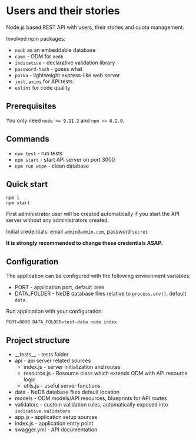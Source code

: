 # Users and their stories

Node.js based REST API with users, their stories and quota management.

Involved npm packages:
* `nedb` as an embeddable database
* `camo` - ODM for `nedb`
* `indicative` - declarative validation library
* `password-hash` - guess what
* `polka` - lightweight express-like web server
* `jest`, `axios` for API tests
* `eslint` for code quality

## Prerequisites

You only need `node >= 9.11.2` and `npm >= 6.2.0`.

## Commands

* `npm test` - run tests
* `npm start` - start API server on port 3000
* `npm run wipe` - clean database

## Quick start

```
npm i
npm start
```

First administrator user will be created automatically
if you start the API server without any administrators created.

Initial credentials: email `admin@admin.com`, password `secret`

**It is strongly recommended to change these credentials ASAP.**

## Configuration

The application can be configured with the following environment variables:
* PORT - application port, default `3000`
* DATA_FOLDER - NeDB database files relative to `process.env()`, default `data`.

Run application with your configuration:
```
PORT=8000 DATA_FOLDER=test-data node index
```

## Project structure

* \_\_tests\_\_ - tests folder
* api - api server related sources
	* index.js - server initialization and routes
	* resource.js - Resource class which extends ODM with API resource logic
	* utils.js - useful server functions
* data - NeDB database files default location
* models - ODM models/API resources, blueprints for API routes
* validators - custom validation rules, automatically exposed into `indicative.validators`
* app.js - application setup sources
* index.js - application entry point
* swagger.yml - API documentation